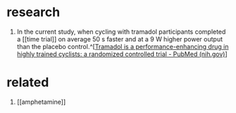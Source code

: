 # research
1. In the current study, when cycling with tramadol participants completed a [[time trial]] on average 50 s faster and at a 9 W higher power output than the placebo control.^[[Tramadol is a performance-enhancing drug in highly trained cyclists: a randomized controlled trial - PubMed (nih.gov)](https://pubmed.ncbi.nlm.nih.gov/37410900/)]

# related
1. [[amphetamine]]